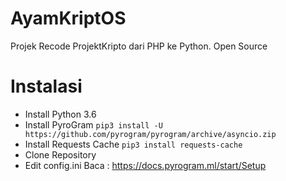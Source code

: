 # AyamKriptOS
Projek Recode ProjektKripto dari PHP ke Python. Open Source 

# Instalasi
- Install Python 3.6 
- Install PyroGram `pip3 install -U https://github.com/pyrogram/pyrogram/archive/asyncio.zip`
- Install Requests Cache `pip3 install requests-cache`
- Clone Repository
- Edit config.ini Baca : https://docs.pyrogram.ml/start/Setup 
